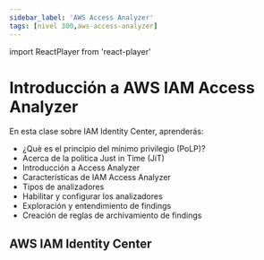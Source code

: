 ```yaml
---
sidebar_label: 'AWS Access Analyzer'
tags: [nivel 300,aws-access-analyzer]
---
```

import ReactPlayer from 'react-player'

# Introducción a AWS IAM Access Analyzer

En esta clase sobre IAM Identity Center, aprenderás:

- ¿Què es el principio del mínimo privilegio (PoLP)?
- Acerca de la política Just in Time (JiT)
- Introducción a Access Analyzer
- Características de IAM Access Analyzer
- Tipos de analizadores
- Habilitar y configurar los analizadores
- Exploración y entendimiento de findings
- Creación de reglas de archivamiento de findings

## AWS IAM Identity Center

<div className="video__wrapper">
    <ReactPlayer className="video__player" controls height="100%" url="https://www.youtube.com/live/bAj_-XcUMlI?feature=shared&t=950" width="100%" />
</div>

